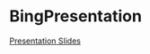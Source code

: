 # BingPresentation
[Presentation Slides](https://docs.google.com/presentation/d/16UhMqDpVJFQ0mBQcXUgJ9IX-p3HWdSxehl6ip-SwrDc/edit#slide=id.g17fc5b9b1c_0_0)
